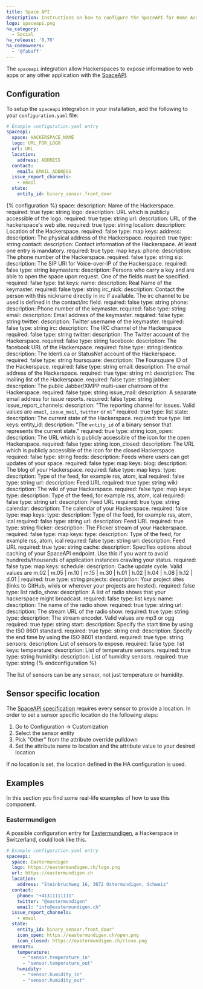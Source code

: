 ```yaml
---
title: Space API
description: Instructions on how to configure the SpaceAPI for Home Assistant.
logo: spaceapi.png
ha_category:
  - Social
ha_release: '0.70'
ha_codeowners:
  - '@fabaff'
---
```


The `spaceapi` integration allow Hackerspaces to expose information to web apps or any other application with the [SpaceAPI](http://spaceapi.net/).

## Configuration

To setup the `spaceapi` integration in your installation, add the following to your `configuration.yaml` file:

```yaml
# Example configuration.yaml entry
spaceapi:
  space: HACKERSPACE_NAME
  logo: URL_FOR_LOGO
  url: URL
  location:
    address: ADDRESS
  contact:
    email: EMAIL_ADDRESS
  issue_report_channels:
    - email
  state:
    entity_id: binary_sensor.front_door
```

{% configuration %}
space:
  description: Name of the Hackerspace.
  required: true
  type: string
logo:
  description: URL which is publicly accessible of the logo.
  required: true
  type: string
url:
  description: URL of the hackerspace's web site.
  required: true
  type: string
location:
  description: Location of the Hackerspace.
  required: false
  type: map
  keys:
    address:
      description: The physical address of the Hackerspace.
      required: true
      type: string
contact:
  description: Contact information of the Hackerspace. At least one entry is mandatory.
  required: true
  type: map
  keys:
    phone:
      description: The phone number of the Hackerspace.
      required: false
      type: string
    sip:
      description: The SIP URI for Voice-over-IP of the Hackerspace.
      required: false
      type: string
    keymasters:
      description: Persons who carry a key and are able to open the space upon request. One of the fields must be specified.
      required: false
      type: list
      keys:
        name:
          description: Real Name of the keymaster.
          required: false
          type: string
        irc_nick:
          description: Contact the person with this nickname directly in irc if available. The irc channel to be used is defined in the contact/irc field.
          required: false
          type: string
        phone:
          description: Phone number of the keymaster.
          required: false
          type: string
        email:
          description: Email address of the keymaster.
          required: false
          type: string
        twitter:
          description: Twitter username of the keymaster.
          required: false
          type: string
    irc:
      description: The IRC channel of the Hackerspace
      required: false
      type: string
    twitter:
      description: The Twitter account of the Hackerspace.
      required: false
      type: string
    facebook:
      description: The facebook URL of the Hackerspace.
      required: false
      type: string
    identica:
      description: The Identi.ca or StatusNet account of the Hackerspace.
      required: false
      type: string
    foursquare:
      description: The Foursquare ID of the Hackerspace.
      required: false
      type: string
    email:
      description: The email address of the Hackerspace.
      required: true
      type: string
    ml:
      description: The mailing list of the Hackerspace.
      required: false
      type: string
    jabber:
      description: The public Jabber/XMPP multi-user chatroom of the Hackerspace.
      required: false
      type: string
    issue_mail:
      description: A separate email address for issue reports.
      required: false
      type: string
issue_report_channels:
  description: "The reporting channel for issues. Valid values are `email`, `issue_mail`, `twitter` or `ml`"
  required: true
  type: list
state:
  description: The current state of the Hackerspace.
  required: true
  type: list
  keys:
    entity_id:
      description: "The `entity_id` of a binary sensor that represents the current state."
      required: true
      type: string
    icon_open:
      description: The URL which is publicly accessible of the icon for the open Hackerspace.
      required: false
      type: string
    icon_closed:
      description: The URL which is publicly accessible of the icon for the closed Hackerspace.
      required: false
      type: string
feeds:
  description: Feeds where users can get updates of your space.
  required: false
  type: map
  keys:
    blog:
      description: The blog of your Hackerspace.
      required: false
      type: map
      keys:
        type:
          description: Type of the feed, for example rss, atom, ical
          required: false
          type: string
        url:
          description: Feed URL
          required: true
          type: string
    wiki:
      description: The wiki of your Hackerspace.
      required: false
      type: map
      keys:
        type:
          description: Type of the feed, for example rss, atom, ical
          required: false
          type: string
        url:
          description: Feed URL
          required: true
          type: string
    calendar:
      description: The calendar of your Hackerspace.
      required: false
      type: map
      keys:
        type:
          description: Type of the feed, for example rss, atom, ical
          required: false
          type: string
        url:
          description: Feed URL
          required: true
          type: string
    flicker:
      description: The Flicker stream of your Hackerspace.
      required: false
      type: map
      keys:
        type:
          description: Type of the feed, for example rss, atom, ical
          required: false
          type: string
        url:
          description: Feed URL
          required: true
          type: string
cache:
  description: Specifies options about caching of your SpaceAPI endpoint. Use this if you want to avoid hundreds/thousands of application instances crawling your status.
  required: false
  type: map
  keys:
    schedule:
      description: Cache update cycle. Valid values are m.02 | m.05 | m.10 | m.15 | m.30 | h.01 | h.02 | h.04 | h.08 | h.12 | d.01 |
      required: true
      type: string
projects:
  description: Your project sites (links to GitHub, wikis or wherever your projects are hosted).
  required: false
  type: list
radio_show:
  description: A list of radio shows that your hackerspace might broadcast.
  required: false
  type: list
  keys:
    name:
      description: The name of the radio show.
      required: true
      type: string
    url:
      description: The stream URL of the radio show.
      required: true
      type: string
    type:
      description: The stream encoder. Valid values are mp3 or ogg
      required: true
      type: string
    start:
      description: Specify the start time by using the ISO 8601 standard.
      required: true
      type: string
    end:
      description: Specify the end time by using the ISO 8601 standard.
      required: true
      type: string
sensors:
  description: List of sensors to expose.
  required: false
  type: list
  keys:
    temperature:
      description: List of temperature sensors.
      required: true
      type: string
    humidity:
      description: List of humidity sensors.
      required: true
      type: string
{% endconfiguration %}

The list of sensors can be any sensor, not just temperature or humidity.

## Sensor specific location

The [SpaceAPI specification](http://spaceapi.net/documentation) requires every sensor to provide a location.
In order to set a sensor specific location do the following steps:

1. Go to Configuration -> Customization
2. Select the sensor entity
3. Pick "Other" from the attribute override pulldown
4. Set the attribute name to location and the attribute value to your desired location

If no location is set, the location defined in the HA configuration is used.

## Examples

In this section you find some real-life examples of how to use this component.

### Eastermundigen

A possible configuration entry for [Eastermundigen](https://www.eastermundigen.ch/), a Hackerspace in Switzerland, could look like this.

```yaml
# Example configuration.yaml entry
spaceapi:
  space: Eastermundigen
  logo: https://eastermundigen.ch/logo.png
  url: https://eastermundigen.ch
  location:
    address: "Steinbruchweg 16, 3072 Ostermundigen, Schweiz"
  contact:
    phone: "+41311111111"
    twitter: "@eastermundigen"
    email: "info@eastermundigen.ch"
  issue_report_channels:
    - email
  state:
    entity_id: binary_sensor.front_door"
    icon_open: https://eastermundigen.ch/open.png
    icon_closed: https://eastermundigen.ch/close.png
  sensors:
    temperature:
      - "sensor.temperature_in"
      - "sensor.temperature_out"
    humidity:
      - "sensor.humidity_in"
      - "sensor.humidity_out"
```
